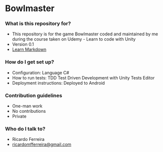 # Bowlmaster #

### What is this repository for? ###

* This repository is for the game Bowlmaster coded and maintained by me during the course taken on Udemy - Learn to code with Unity
* Version 0.1
* [Learn Markdown](https://bitbucket.org/tutorials/markdowndemo)

### How do I get set up? ###

* Configuration: Language C#
* How to run tests: TDD Test Driven Development with Unity Tests Editor
* Deployment instructions: Deployed to Android

### Contribution guidelines ###

* One-man work
* No contributions
* Private

### Who do I talk to? ###

* Ricardo Ferreira
* ricardomfferreira@gmail.com